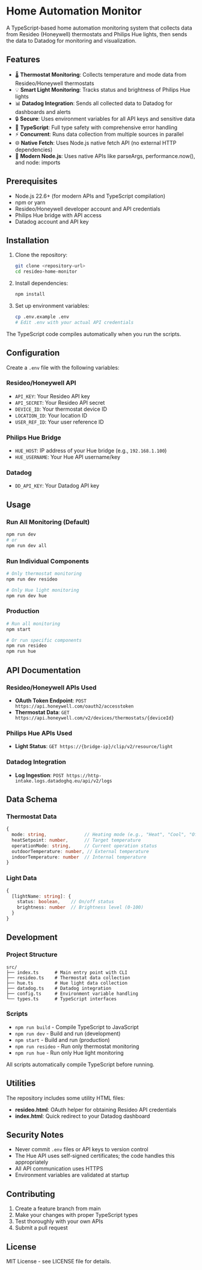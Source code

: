 # Home Automation Monitor

A TypeScript-based home automation monitoring system that collects data from Resideo (Honeywell) thermostats and Philips Hue lights, then sends the data to Datadog for monitoring and visualization.

## Features

- 🌡️ **Thermostat Monitoring**: Collects temperature and mode data from Resideo/Honeywell thermostats
- 💡 **Smart Light Monitoring**: Tracks status and brightness of Philips Hue lights  
- 📊 **Datadog Integration**: Sends all collected data to Datadog for dashboards and alerts
- 🔒 **Secure**: Uses environment variables for all API keys and sensitive data
- 🚀 **TypeScript**: Full type safety with comprehensive error handling
- ⚡ **Concurrent**: Runs data collection from multiple sources in parallel
- 🌐 **Native Fetch**: Uses Node.js native fetch API (no external HTTP dependencies)
- 🔧 **Modern Node.js**: Uses native APIs like parseArgs, performance.now(), and node: imports

## Prerequisites

- Node.js 22.6+ (for modern APIs and TypeScript compilation)
- npm or yarn
- Resideo/Honeywell developer account and API credentials
- Philips Hue bridge with API access
- Datadog account and API key

## Installation

1. Clone the repository:
   ```bash
   git clone <repository-url>
   cd resideo-home-monitor
   ```

2. Install dependencies:
   ```bash
   npm install
   ```

3. Set up environment variables:
   ```bash
   cp .env.example .env
   # Edit .env with your actual API credentials
   ```

The TypeScript code compiles automatically when you run the scripts.

## Configuration

Create a `.env` file with the following variables:

### Resideo/Honeywell API
- `API_KEY`: Your Resideo API key
- `API_SECRET`: Your Resideo API secret
- `DEVICE_ID`: Your thermostat device ID
- `LOCATION_ID`: Your location ID
- `USER_REF_ID`: Your user reference ID

### Philips Hue Bridge
- `HUE_HOST`: IP address of your Hue bridge (e.g., `192.168.1.100`)
- `HUE_USERNAME`: Your Hue API username/key

### Datadog
- `DD_API_KEY`: Your Datadog API key

## Usage

### Run All Monitoring (Default)
```bash
npm run dev
# or
npm run dev all
```

### Run Individual Components
```bash
# Only thermostat monitoring
npm run dev resideo

# Only Hue light monitoring  
npm run dev hue
```

### Production
```bash
# Run all monitoring
npm start

# Or run specific components
npm run resideo
npm run hue
```

## API Documentation

### Resideo/Honeywell APIs Used
- **OAuth Token Endpoint**: `POST https://api.honeywell.com/oauth2/accesstoken`
- **Thermostat Data**: `GET https://api.honeywell.com/v2/devices/thermostats/{deviceId}`

### Philips Hue APIs Used  
- **Light Status**: `GET https://{bridge-ip}/clip/v2/resource/light`

### Datadog Integration
- **Log Ingestion**: `POST https://http-intake.logs.datadoghq.eu/api/v2/logs`

## Data Schema

### Thermostat Data
```typescript
{
  mode: string,              // Heating mode (e.g., "Heat", "Cool", "Off")
  heatSetpoint: number,      // Target temperature
  operationMode: string,     // Current operation status
  outdoorTemperature: number, // External temperature
  indoorTemperature: number  // Internal temperature
}
```

### Light Data
```typescript
{
  [lightName: string]: {
    status: boolean,    // On/off status
    brightness: number  // Brightness level (0-100)
  }
}
```

## Development

### Project Structure
```
src/
├── index.ts      # Main entry point with CLI
├── resideo.ts    # Thermostat data collection
├── hue.ts        # Hue light data collection  
├── datadog.ts    # Datadog integration
├── config.ts     # Environment variable handling
└── types.ts      # TypeScript interfaces
```

### Scripts
- `npm run build` - Compile TypeScript to JavaScript
- `npm run dev` - Build and run (development)
- `npm start` - Build and run (production)
- `npm run resideo` - Run only thermostat monitoring
- `npm run hue` - Run only Hue light monitoring

All scripts automatically compile TypeScript before running.

## Utilities

The repository includes some utility HTML files:

- **resideo.html**: OAuth helper for obtaining Resideo API credentials
- **index.html**: Quick redirect to your Datadog dashboard

## Security Notes

- Never commit `.env` files or API keys to version control
- The Hue API uses self-signed certificates; the code handles this appropriately
- All API communication uses HTTPS
- Environment variables are validated at startup

## Contributing

1. Create a feature branch from main
2. Make your changes with proper TypeScript types
3. Test thoroughly with your own APIs
4. Submit a pull request

## License

MIT License - see LICENSE file for details.
